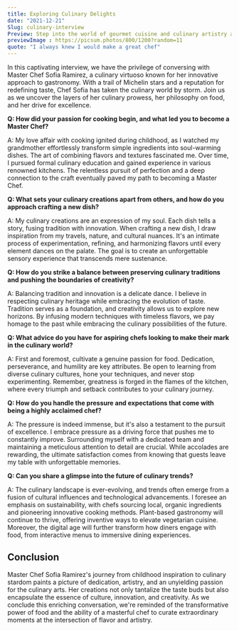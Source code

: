 ```yaml
---
title: Exploring Culinary Delights 
date: "2021-12-21"
Slug: culinary-interview
Preview: Step into the world of gourmet cuisine and culinary artistry as we sit down with Master Chef Sofia Ramirez and discuss her culinary journey, inspirations, and the secrets behind her delectable creations.
previewImage : https://picsum.photos/800/1200?random=11
quote: "I always knew I would make a great chef"
---
```


In this captivating interview, we have the privilege of conversing with Master Chef Sofia Ramirez, a culinary virtuoso known for her innovative approach to gastronomy. With a trail of Michelin stars and a reputation for redefining taste, Chef Sofia has taken the culinary world by storm. Join us as we uncover the layers of her culinary prowess, her philosophy on food, and her drive for excellence.


**Q: How did your passion for cooking begin, and what led you to become a Master Chef?**

A: My love affair with cooking ignited during childhood, as I watched my grandmother effortlessly transform simple ingredients into soul-warming dishes. The art of combining flavors and textures fascinated me. Over time, I pursued formal culinary education and gained experience in various renowned kitchens. The relentless pursuit of perfection and a deep connection to the craft eventually paved my path to becoming a Master Chef.

**Q: What sets your culinary creations apart from others, and how do you approach crafting a new dish?**

A: My culinary creations are an expression of my soul. Each dish tells a story, fusing tradition with innovation. When crafting a new dish, I draw inspiration from my travels, nature, and cultural nuances. It's an intimate process of experimentation, refining, and harmonizing flavors until every element dances on the palate. The goal is to create an unforgettable sensory experience that transcends mere sustenance.

**Q: How do you strike a balance between preserving culinary traditions and pushing the boundaries of creativity?**

A: Balancing tradition and innovation is a delicate dance. I believe in respecting culinary heritage while embracing the evolution of taste. Tradition serves as a foundation, and creativity allows us to explore new horizons. By infusing modern techniques with timeless flavors, we pay homage to the past while embracing the culinary possibilities of the future.

**Q: What advice do you have for aspiring chefs looking to make their mark in the culinary world?**

A: First and foremost, cultivate a genuine passion for food. Dedication, perseverance, and humility are key attributes. Be open to learning from diverse culinary cultures, hone your techniques, and never stop experimenting. Remember, greatness is forged in the flames of the kitchen, where every triumph and setback contributes to your culinary journey.

**Q: How do you handle the pressure and expectations that come with being a highly acclaimed chef?**

A: The pressure is indeed immense, but it's also a testament to the pursuit of excellence. I embrace pressure as a driving force that pushes me to constantly improve. Surrounding myself with a dedicated team and maintaining a meticulous attention to detail are crucial. While accolades are rewarding, the ultimate satisfaction comes from knowing that guests leave my table with unforgettable memories.

**Q: Can you share a glimpse into the future of culinary trends?**

A: The culinary landscape is ever-evolving, and trends often emerge from a fusion of cultural influences and technological advancements. I foresee an emphasis on sustainability, with chefs sourcing local, organic ingredients and pioneering innovative cooking methods. Plant-based gastronomy will continue to thrive, offering inventive ways to elevate vegetarian cuisine. Moreover, the digital age will further transform how diners engage with food, from interactive menus to immersive dining experiences.

## Conclusion

Master Chef Sofia Ramirez's journey from childhood inspiration to culinary stardom paints a picture of dedication, artistry, and an unyielding passion for the culinary arts. Her creations not only tantalize the taste buds but also encapsulate the essence of culture, innovation, and creativity. As we conclude this enriching conversation, we're reminded of the transformative power of food and the ability of a masterful chef to curate extraordinary moments at the intersection of flavor and artistry.
